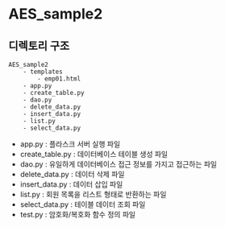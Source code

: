 # AES_sample2

## 디렉토리 구조
```
AES_sample2  
    - templates  
        - emp01.html  
    - app.py   
    - create_table.py  
    - dao.py  
    - delete_data.py  
    - insert_data.py  
    - list.py  
    - select_data.py  
```  

- app.py : 플라스크 서버 실행 파일  
- create_table.py : 데이터베이스 테이블 생성 파일  
- dao.py : 유일하게 데이터베이스 접근 정보를 가지고 접근하는 파일  
- delete_data.py : 데이터 삭제 파일  
- insert_data.py : 데이터 삽입 파일  
- list.py : 회원 목록을 리스트 형태로 반환하는 파일  
- select_data.py : 테이블 데이터 조회 파일  
- test.py : 암호화/복호화 함수 정의 파일